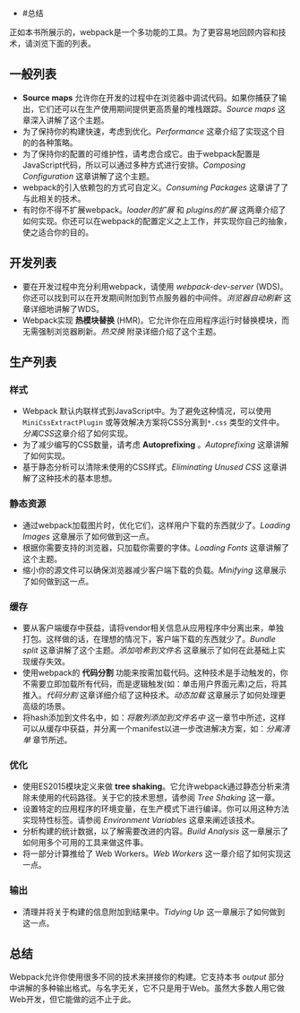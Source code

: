 - #总结

正如本书所展示的，webpack是一个多功能的工具。为了更容易地回顾内容和技术，请浏览下面的列表。


## 一般列表

* **Source maps** 允许你在开发的过程中在浏览器中调试代码。如果你捕获了输出，它们还可以在生产使用期间提供更高质量的堆栈跟踪。*Source maps* 这章深入讲解了这个主题。
* 为了保持你的构建快速，考虑到优化。*Performance* 这章介绍了实现这个目的的各种策略。
* 为了保持你的配置的可维护性，请考虑合成它。由于webpack配置是JavaScript代码，所以可以通过多种方式进行安排。*Composing Configuration* 这章讲解了这个主题。
* webpack的引入依赖包的方式可自定义。*Consuming Packages* 这章讲了了与此相关的技术。
* 有时你不得不扩展webpack。*loader的扩展* 和 *plugins的扩展* 这两章介绍了如何实现。你还可以在webpack的配置定义之上工作，并实现你自己的抽象，使之适合你的目的。

## 开发列表

* 要在开发过程中充分利用webpack，请使用 *webpack-dev-server* (WDS)。你还可以找到可以在开发期间附加到节点服务器的中间件。*浏览器自动刷新* 这章详细地讲解了WDS。
* Webpack实现 **热模块替换** (HMR)。它允许你在应用程序运行时替换模块，而无需强制浏览器刷新。*热交换* 附录详细介绍了这个主题。

## 生产列表

### 样式

* Webpack 默认内联样式到JavaScript中。为了避免这种情况，可以使用`MiniCssExtractPlugin` 或等效解决方案将CSS分离到`*.css` 类型的文件中。*分离CSS*这章介绍了如何实现。
* 为了减少编写的CSS数量，请考虑 **Autoprefixing** 。*Autoprefixing* 这章讲解了如何实现。
* 基于静态分析可以清除未使用的CSS样式。*Eliminating Unused CSS* 这章讲解了这种技术的基本思想。

### 静态资源

* 通过webpack加载图片时，优化它们，这样用户下载的东西就少了。*Loading Images* 这章展示了如何做到这一点。
* 根据你需要支持的浏览器，只加载你需要的字体。*Loading Fonts* 这章讲解了这个主题。
* 缩小你的源文件可以确保浏览器减少客户端下载的负载。*Minifying* 这章展示了如何做到这一点。

### 缓存

* 要从客户端缓存中获益，请将vendor相关信息从应用程序中分离出来，单独打包。这样做的话，在理想的情况下，客户端下载的东西就少了。*Bundle split* 这章讲解了这个主题。*添加哈希到文件名* 这章展示了如何在此基础上实现缓存失效。
* 使用webpack的 **代码分割** 功能来按需加载代码。这种技术是手动触发的，你不需要立即加载所有代码，而是逻辑触发(如：单击用户界面元素)之后，将其推入。*代码分割* 这章详细介绍了这种技术。*动态加载* 这章展示了如何处理更高级的场景。
* 将hash添加到文件名中，如：*将散列添加到文件名中* 这一章节中所述，这样可以从缓存中获益，并分离一个manifest以进一步改进解决方案，如：*分离清单* 章节所述。

### 优化

* 使用ES2015模块定义来做 **tree shaking**。它允许webpack通过静态分析来清除未使用的代码路径。关于它的技术思想，请参阅 *Tree Shaking* 这一章。
* 设置特定的应用程序的环境变量，在生产模式下进行编译。你可以用这种方法实现特性标签。请参阅 *Environment Variables* 这章来阐述该技术。
* 分析构建的统计数据，以了解需要改进的内容。*Build Analysis* 这一章展示了如何用多个可用的工具来做这件事。
* 将一部分计算推给了 Web Workers。*Web Workers* 这一章介绍了如何实现这一点。

### 输出

* 清理并将关于构建的信息附加到结果中。*Tidying Up* 这一章展示了如何做到这一点。

## 总结

Webpack允许你使用很多不同的技术来拼接你的构建。它支持本书 *output* 部分中讲解的多种输出格式。与名字无关，它不只是用于Web。虽然大多数人用它做Web开发，但它能做的远不止于此。